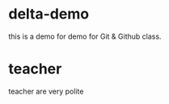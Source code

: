 # delta-demo
this is a demo for demo for Git &amp; Github class.


# teacher
teacher are very polite